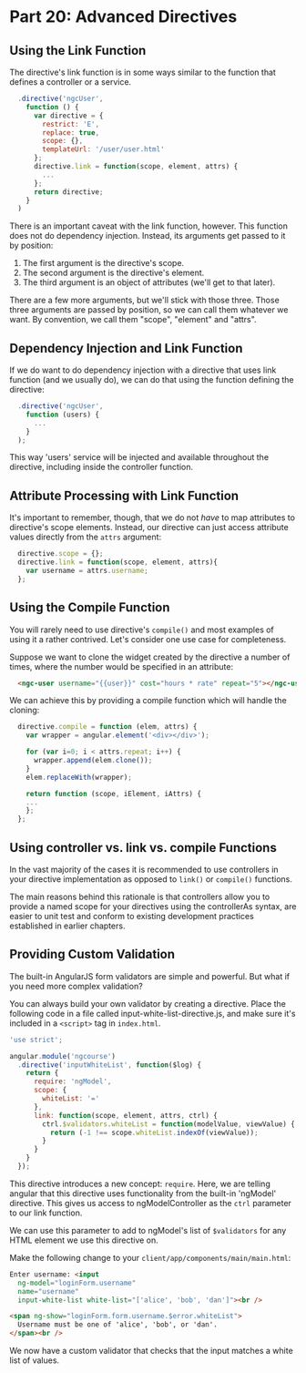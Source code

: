 # Part 20: Advanced Directives

## Using the Link Function

The directive's link function is in some ways similar to the function that
defines a controller or a service.

```javascript
  .directive('ngcUser',
    function () {
      var directive = {
        restrict: 'E',
        replace: true,
        scope: {},
        templateUrl: '/user/user.html'
      };
      directive.link = function(scope, element, attrs) {
        ...
      };
      return directive;
    }
  )
```

There is an important caveat with the link function, however.
This function does not do dependency injection. Instead, its arguments get
passed to it by position:

1. The first argument is the directive's scope.
2. The second argument is the directive's element.
3. The third argument is an object of attributes (we'll get to that later).

There are a few more arguments, but we'll stick with those three. Those three
arguments are passed by position, so we can call them whatever we want. By
convention, we call them "scope", "element" and "attrs".

## Dependency Injection and Link Function

If we do want to do dependency injection with a directive that uses link function
(and we usually do), we can do that using the function defining the directive:

```javascript
  .directive('ngcUser',
    function (users) {
      ...
    }
  );
```

This way 'users' service will be injected and available throughout the
directive, including inside the controller function.

## Attribute Processing with Link Function

It's important to remember, though, that we do not _have_ to map attributes to
directive's scope elements. Instead, our directive can just access attribute
values directly from the `attrs` argument:

```javascript
  directive.scope = {};
  directive.link = function(scope, element, attrs){
    var username = attrs.username;
  };
```

## Using the Compile Function

You will rarely need to use directive's `compile()` and most examples of using
it a rather contrived. Let's consider one use case for completeness.

Suppose we want to clone the widget created by the directive a number of
times, where the number would be specified in an attribute:

```html
  <ngc-user username="{{user}}" cost="hours * rate" repeat="5"></ngc-user>
```

We can achieve this by providing a compile function which will handle the
cloning:

```javascript
  directive.compile = function (elem, attrs) {
    var wrapper = angular.element('<div></div>');

    for (var i=0; i < attrs.repeat; i++) {
      wrapper.append(elem.clone());
    }
    elem.replaceWith(wrapper);

    return function (scope, iElement, iAttrs) {
    ...
    };
  };
```

## Using controller vs. link vs. compile Functions

In the vast majority of the cases it is recommended to use controllers in your
directive implementation as opposed to `link()` or `compile()` functions.

The main reasons behind this rationale is that controllers allow you to provide
a named scope for your directives using the controllerAs syntax, are easier to
unit test and conform to existing development practices established in earlier
chapters.

## Providing Custom Validation

The built-in AngularJS form validators are simple and powerful.  But what if
you need more complex validation?

You can always build your own validator by creating a directive.  Place the
following code in a file called input-white-list-directive.js, and make
sure it's included in a `<script>` tag in `index.html`.

```JavaScript
'use strict';

angular.module('ngcourse')
  .directive('inputWhiteList', function($log) {
    return {
      require: 'ngModel',
      scope: {
        whiteList: '='
      },
      link: function(scope, element, attrs, ctrl) {
        ctrl.$validators.whiteList = function(modelValue, viewValue) {
          return (-1 !== scope.whiteList.indexOf(viewValue));
        }
      }
    }
  });
```

This directive introduces a new concept:  `require`.  Here, we are telling
angular that this directive uses functionality from the built-in 'ngModel'
directive.  This gives us access to ngModelController as the `ctrl`
parameter to our link function.

We can use this parameter to add to ngModel's list of `$validators` for any
HTML element we use this directive on.

Make the following change to your `client/app/components/main/main.html`:

```html
Enter username: <input
  ng-model="loginForm.username"
  name="username"
  input-white-list white-list="['alice', 'bob', 'dan']"><br />

<span ng-show="loginForm.form.username.$error.whiteList">
  Username must be one of 'alice', 'bob', or 'dan'.
</span><br />
```

We now have a custom validator that checks that the input matches a white list
of values.
